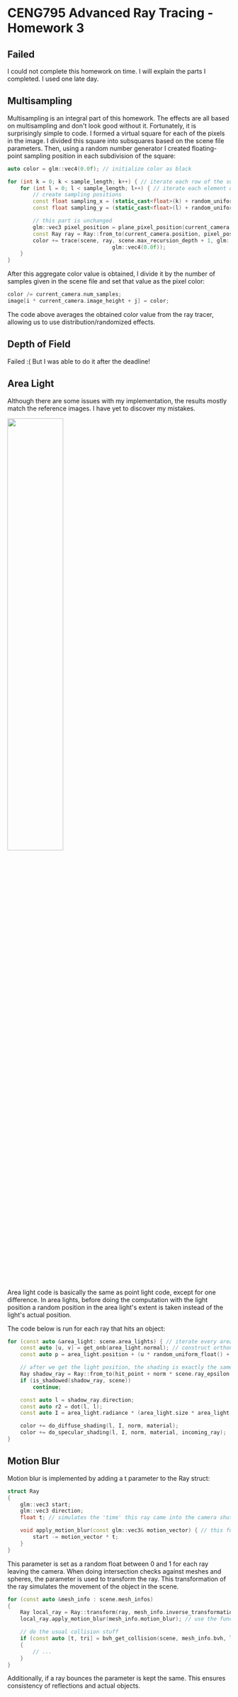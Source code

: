 # CENG795 Advanced Ray Tracing - Homework 3

## Failed

I could not complete this homework on time. I will explain the parts I completed. I used one late day.

## Multisampling

Multisampling is an integral part of this homework. The effects are all based on multisampling and don't look good without it. Fortunately, it is surprisingly simple to code. I formed a virtual square for each of the pixels in the image. I divided this square into subsquares based on the scene file parameters. Then, using a random number generator I created floating-point sampling position in each subdivision of the square:

```cpp
auto color = glm::vec4(0.0f); // initialize color as black

for (int k = 0; k < sample_length; k++) { // iterate each row of the subsquare
    for (int l = 0; l < sample_length; l++) { // iterate each element of the row
        // create sampling positions
        const float sampling_x = (static_cast<float>(k) + random_uniform_float() + 0.5f) * sample_grid_length;
        const float sampling_y = (static_cast<float>(l) + random_uniform_float() + 0.5f) * sample_grid_length;

        // this part is unchanged
        glm::vec3 pixel_position = plane_pixel_position(current_camera, i, j, sampling_x, sampling_y);
        const Ray ray = Ray::from_to(current_camera.position, pixel_position, random_uniform_float());
        color += trace(scene, ray, scene.max_recursion_depth + 1, glm::vec4(1.0f), false,
                                 glm::vec4(0.0f));
    }
}
```

After this aggregate color value is obtained, I divide it by the number of samples given in the scene file and set that value as the pixel color:

```cpp
color /= current_camera.num_samples;
image[i * current_camera.image_height + j] = color;
```

The code above averages the obtained color value from the ray tracer, allowing us to use distribution/randomized effects.

## Depth of Field

Failed :( But I was able to do it after the deadline!

## Area Light

Although there are some issues with my implementation, the results mostly match the reference images. I have yet to discover my mistakes.

<img src="https://github.com/user-attachments/assets/1bd46bc4-87f0-43c8-a8fc-403c27f10c94" width="50%" height="50%">

Area light code is basically the same as point light code, except for one difference. In area lights, before doing the computation with the light position a random position in the area light's extent is taken instead of the light's actual position. 

The code below is run for each ray that hits an object:

```cpp
for (const auto &area_light: scene.area_lights) { // iterate every area light in the scene
    const auto [u, v] = get_onb(area_light.normal); // construct orthonormal basis of area light
    const auto p = area_light.position + (u * random_uniform_float() + v * random_uniform_float());

    // after we get the light position, the shading is exactly the same as point lights
    Ray shadow_ray = Ray::from_to(hit_point + norm * scene.ray_epsilon, p, incoming_ray.t);
    if (is_shadowed(shadow_ray, scene))
        continue;

    const auto l = shadow_ray.direction;
    const auto r2 = dot(l, l);
    const auto I = area_light.radiance * (area_light.size * area_light.size) / r2;

    color += do_diffuse_shading(l, I, norm, material);
    color += do_specular_shading(l, I, norm, material, incoming_ray);
}
```

## Motion Blur

Motion blur is implemented by adding a t parameter to the Ray struct:

```cpp
struct Ray
{
    glm::vec3 start;
    glm::vec3 direction;
    float t; // simulates the 'time' this ray came into the camera shutter

    void apply_motion_blur(const glm::vec3& motion_vector) { // this function is used to transform a ray
        start -= motion_vector * t;
    }
}
```

This parameter is set as a random float between 0 and 1 for each ray leaving the camera. When doing intersection checks against meshes and spheres, the parameter is used to transform the ray. This transformation of the ray simulates the movement of the object in the scene. 

```cpp
for (const auto &mesh_info : scene.mesh_infos)
{
    Ray local_ray = Ray::transform(ray, mesh_info.inverse_transformation);
    local_ray.apply_motion_blur(mesh_info.motion_blur); // use the function defined above to 'move' the ray

    // do the usual collision stuff
    if (const auto [t, tri] = bvh_get_collision(scene, mesh_info.bvh, local_ray); t_min > t)
    {
        // ...    
    }
}
```

Additionally, if a ray bounces the parameter is kept the same. This ensures consistency of reflections and actual objects. 


